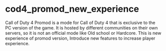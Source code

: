 # cod4_promod_new_experience
Call of Duty 4 Promod is a mode for Call of Duty 4 that is exclusive to the PC version of the game.  It is hosted by different communities on their own servers, so it is not an official mode like Old school or Hardcore. This is new experience of  promod version, Introduce new features to increase player experience.
